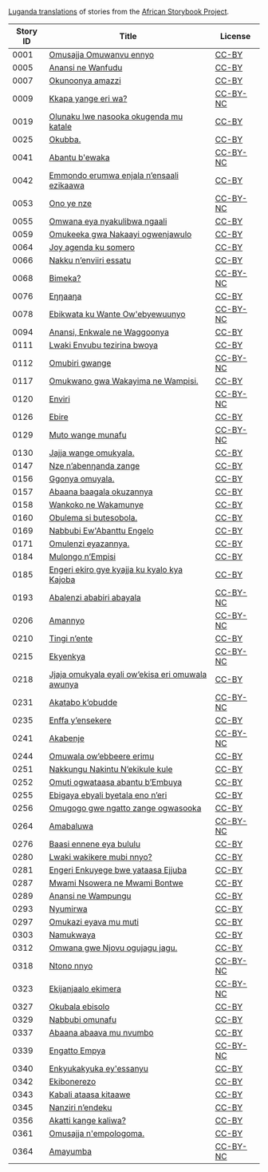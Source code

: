 [Luganda translations](http://my.africanstorybook.org/language/luganda) of stories from the [African Storybook Project](http://my.africanstorybook.org).

Story ID | Title | License
-------- | ----- | -------
0001 | [Omusajja Omuwanvu ennyo](http://my.africanstorybook.org/stories/omusajja-omuwanvu-ennyo) | [CC-BY](https://creativecommons.org/licenses/by/3.0/)
0005 | [Anansi ne Wanfudu](http://my.africanstorybook.org/stories/anansi-ne-wanfudu) | [CC-BY](https://creativecommons.org/licenses/by/3.0/)
0007 | [Okunoonya amazzi](http://my.africanstorybook.org/stories/okunoonya-amazzi) | [CC-BY](https://creativecommons.org/licenses/by/3.0/)
0009 | [Kkapa yange eri wa?](http://my.africanstorybook.org/stories/kkapa-yange-eri-wa) | [CC-BY-NC](http://creativecommons.org/licenses/by-nc/3.0/)
0019 | [Olunaku lwe nasooka okugenda mu katale](http://my.africanstorybook.org/stories/olunaku-lwe-nasooka-okugenda-mu-katale) | [CC-BY](https://creativecommons.org/licenses/by/3.0/)
0025 | [Okubba.](http://my.africanstorybook.org/stories/okubba) | [CC-BY](https://creativecommons.org/licenses/by/3.0/)
0041 | [Abantu b&#039;ewaka](http://my.africanstorybook.org/stories/abantu-bewaka) | [CC-BY-NC](http://creativecommons.org/licenses/by-nc/3.0/)
0042 | [Emmondo erumwa enjala n’ensaali ezikaawa](http://my.africanstorybook.org/stories/emmondo-erumwa-enjala-n’ensaali-ezikaawa) | [CC-BY](https://creativecommons.org/licenses/by/3.0/)
0053 | [Ono ye nze](http://my.africanstorybook.org/stories/ono-ye-nze) | [CC-BY-NC](http://creativecommons.org/licenses/by-nc/3.0/)
0055 | [Omwana eya nyakulibwa ngaali](http://my.africanstorybook.org/stories/omwana-eya-nyakulibwa-ngaali) | [CC-BY](https://creativecommons.org/licenses/by/3.0/)
0059 | [Omukeeka gwa Nakaayi ogwenjawulo](http://my.africanstorybook.org/stories/omukeeka-gwa-nakaayi-ogwenjawulo) | [CC-BY](https://creativecommons.org/licenses/by/3.0/)
0064 | [Joy agenda ku somero](http://my.africanstorybook.org/stories/joy-agenda-ku-somero-0) | [CC-BY](https://creativecommons.org/licenses/by/3.0/)
0066 | [Nakku n’enviiri essatu](http://my.africanstorybook.org/stories/nakku-n’enviiri-essatu) | [CC-BY](https://creativecommons.org/licenses/by/3.0/)
0068 | [Bimeka?](http://my.africanstorybook.org/stories/bimeka) | [CC-BY-NC](http://creativecommons.org/licenses/by-nc/3.0/)
0076 | [Eŋŋaaŋa](http://my.africanstorybook.org/stories/eŋŋaaŋ) | [CC-BY](https://creativecommons.org/licenses/by/3.0/)
0078 | [Ebikwata ku Wante Ow&#039;ebyewuunyo](http://my.africanstorybook.org/stories/ebikwata-ku-wante-owebyewuunyo) | [CC-BY-NC](http://creativecommons.org/licenses/by-nc/3.0/)
0094 | [Anansi, Enkwale ne Waggoonya](http://my.africanstorybook.org/stories/anansi-enkwale-ne-waggoonya) | [CC-BY](https://creativecommons.org/licenses/by/3.0/)
0111 | [Lwaki Envubu tezirina bwoya](http://my.africanstorybook.org/stories/lwaki-envubu-tezirina-bwoya) | [CC-BY](https://creativecommons.org/licenses/by/3.0/)
0112 | [Omubiri gwange](http://my.africanstorybook.org/stories/omubiri-gwange) | [CC-BY-NC](http://creativecommons.org/licenses/by-nc/3.0/)
0117 | [Omukwano gwa Wakayima ne Wampisi.](http://my.africanstorybook.org/stories/omukwano-gwa-wakayima-ne-wampisi) | [CC-BY](https://creativecommons.org/licenses/by/4.0/)
0120 | [Enviri](http://my.africanstorybook.org/stories/enviri) | [CC-BY-NC](http://creativecommons.org/licenses/by-nc/3.0/)
0126 | [Ebire](http://my.africanstorybook.org/stories/ebire) | [CC-BY](https://creativecommons.org/licenses/by/3.0/)
0129 | [Muto wange munafu](http://my.africanstorybook.org/stories/muto-wange-munafu) | [CC-BY-NC](http://creativecommons.org/licenses/by-nc/3.0/)
0130 | [Jajja wange omukyala.](http://my.africanstorybook.org/stories/jajja-wange-omukyala) | [CC-BY](https://creativecommons.org/licenses/by/3.0/)
0147 | [Nze n’abenŋanda zange](http://my.africanstorybook.org/stories/nze-n’abenŋanda-zange) | [CC-BY](https://creativecommons.org/licenses/by/3.0/)
0156 | [Ggonya omuyala.](http://my.africanstorybook.org/stories/ggonya-omuyala) | [CC-BY](https://creativecommons.org/licenses/by/3.0/)
0157 | [Abaana baagala okuzannya](http://my.africanstorybook.org/stories/abaana-baagala-okuzannya) | [CC-BY](https://creativecommons.org/licenses/by/3.0/)
0158 | [Wankoko ne Wakamunye](http://my.africanstorybook.org/stories/wankoko-ne-wakamunye) | [CC-BY](https://creativecommons.org/licenses/by/3.0/)
0160 | [Obulema si butesobola.](http://my.africanstorybook.org/stories/obulema-si-butesobola) | [CC-BY](https://creativecommons.org/licenses/by/4.0/)
0169 | [Nabbubi Ew&#039;Abanttu Engelo](http://my.africanstorybook.org/stories/nabbubi-ewabanttu-engelo) | [CC-BY](https://creativecommons.org/licenses/by/3.0/)
0171 | [Omulenzi eyazannya.](http://my.africanstorybook.org/stories/omulenzi-eyazannya) | [CC-BY](https://creativecommons.org/licenses/by/3.0/)
0184 | [Mulongo n’Empisi ](http://my.africanstorybook.org/stories/mulongo-n’empisi) | [CC-BY](https://creativecommons.org/licenses/by/3.0/)
0185 | [Engeri ekiro gye kyajja ku kyalo kya Kajoba](http://my.africanstorybook.org/stories/engeri-ekiro-gye-kyajja-ku-kyalo-kya-kajoba) | [CC-BY](https://creativecommons.org/licenses/by/3.0/)
0193 | [Abalenzi ababiri abayala](http://my.africanstorybook.org/stories/abalenzi-ababiri-abayala) | [CC-BY-NC](http://creativecommons.org/licenses/by-nc/3.0/)
0206 | [Amannyo](http://my.africanstorybook.org/stories/amannyo) | [CC-BY-NC](http://creativecommons.org/licenses/by-nc/3.0/)
0210 | [Tingi n’ente](http://my.africanstorybook.org/stories/tingi-n’ente) | [CC-BY](https://creativecommons.org/licenses/by/3.0/)
0215 | [Ekyenkya](http://my.africanstorybook.org/stories/ekyenkya) | [CC-BY-NC](http://creativecommons.org/licenses/by-nc/3.0/)
0218 | [Jjaja omukyala eyali ow’ekisa eri omuwala awunya](http://my.africanstorybook.org/stories/jjaja-omukyala-eyali-ow’ekisa-eri-omuwala-awunya) | [CC-BY](https://creativecommons.org/licenses/by/3.0/)
0231 | [Akatabo k’obudde](http://my.africanstorybook.org/stories/akatabo-k’obudde) | [CC-BY-NC](http://creativecommons.org/licenses/by-nc/3.0/)
0235 | [Enffa y’ensekere](http://my.africanstorybook.org/stories/enffa-y’ensekere) | [CC-BY](https://creativecommons.org/licenses/by/3.0/)
0241 | [Akabenje](http://my.africanstorybook.org/stories/akabenje) | [CC-BY-NC](http://creativecommons.org/licenses/by-nc/3.0/)
0244 | [Omuwala ow’ebbeere erimu](http://my.africanstorybook.org/stories/omuwala-ow’ebbeere-erimu) | [CC-BY](https://creativecommons.org/licenses/by/3.0/)
0251 | [Nakkungu Nakintu N’ekikule kule](http://my.africanstorybook.org/stories/nakkungu-nakintu-n’ekikule-kule) | [CC-BY](https://creativecommons.org/licenses/by/3.0/)
0252 | [Omuti ogwataasa abantu b’Embuya](http://my.africanstorybook.org/stories/omuti-ogwataasa-abantu-b’embuya) | [CC-BY](https://creativecommons.org/licenses/by/3.0/)
0255 | [Ebigaya ebyali byetala eno n’eri](http://my.africanstorybook.org/stories/ebigaya-ebyali-byetala-eno-n’eri) | [CC-BY](https://creativecommons.org/licenses/by/3.0/)
0256 | [Omugogo gwe ngatto zange ogwasooka](http://my.africanstorybook.org/stories/omugogo-gwe-ngatto-zange-ogwasooka) | [CC-BY](https://creativecommons.org/licenses/by/4.0/)
0264 | [Amabaluwa](http://my.africanstorybook.org/stories/amabaluwa) | [CC-BY-NC](http://creativecommons.org/licenses/by-nc/3.0/)
0276 | [Baasi ennene  eya bululu](http://my.africanstorybook.org/stories/baasi-ennene-eya-bululu) | [CC-BY](https://creativecommons.org/licenses/by/4.0/)
0280 | [Lwaki wakikere mubi nnyo?](http://my.africanstorybook.org/stories/lwaki-wakikere-mubi-nnyo) | [CC-BY](https://creativecommons.org/licenses/by/3.0/)
0281 | [Engeri Enkuyege bwe yataasa Ejjuba](http://my.africanstorybook.org/stories/engeri-enkuyege-bwe-yataasa-ejjuba) | [CC-BY](https://creativecommons.org/licenses/by/3.0/)
0287 | [Mwami  Nsowera ne Mwami Bontwe ](http://my.africanstorybook.org/stories/mwami-nsowera-ne-mwami-bontwe) | [CC-BY](https://creativecommons.org/licenses/by/3.0/)
0289 | [Anansi ne Wampungu](http://my.africanstorybook.org/stories/anansi-ne-wampungu) | [CC-BY](https://creativecommons.org/licenses/by/3.0/)
0293 | [Nyumirwa](http://my.africanstorybook.org/stories/nyumirwa-1) | [CC-BY](https://creativecommons.org/licenses/by/3.0/)
0297 | [Omukazi eyava mu muti](http://my.africanstorybook.org/stories/omukazi-eyava-mu-muti) | [CC-BY](https://creativecommons.org/licenses/by/3.0/)
0303 | [Namukwaya](http://my.africanstorybook.org/stories/namukwaya) | [CC-BY](https://creativecommons.org/licenses/by/3.0/)
0312 | [Omwana gwe Njovu ogujagu jagu.](http://my.africanstorybook.org/stories/omwana-gwe-njovu-ogujagu-jagu) | [CC-BY](https://creativecommons.org/licenses/by/3.0/)
0318 | [Ntono nnyo](http://my.africanstorybook.org/stories/ntono-nnyo) | [CC-BY-NC](http://creativecommons.org/licenses/by-nc/3.0/)
0323 | [Ekijanjaalo ekimera](http://my.africanstorybook.org/stories/ekijanjaalo-ekimera) | [CC-BY-NC](http://creativecommons.org/licenses/by-nc/3.0/)
0327 | [Okubala ebisolo ](http://my.africanstorybook.org/stories/okubala-ebisolo) | [CC-BY](https://creativecommons.org/licenses/by/3.0/)
0329 | [Nabbubi omunafu](http://my.africanstorybook.org/stories/nabbubi-omunafu) | [CC-BY](https://creativecommons.org/licenses/by/3.0/)
0337 | [Abaana abaava mu nvumbo](http://my.africanstorybook.org/stories/abaana-abaava-mu-nvumbo) | [CC-BY](https://creativecommons.org/licenses/by/3.0/)
0339 | [Engatto Empya](http://my.africanstorybook.org/stories/engatto-empya) | [CC-BY-NC](http://creativecommons.org/licenses/by-nc/3.0/)
0340 | [Enkyukakyuka ey&#039;essanyu](http://my.africanstorybook.org/stories/enkyukakyuka-eyessanyu) | [CC-BY](https://creativecommons.org/licenses/by/3.0/)
0342 | [Ekibonerezo](http://my.africanstorybook.org/stories/ekibonerezo) | [CC-BY](https://creativecommons.org/licenses/by/3.0/)
0343 | [Kabali ataasa kitaawe](http://my.africanstorybook.org/stories/kabali-ataasa-kitaawe) | [CC-BY](https://creativecommons.org/licenses/by/3.0/)
0345 | [Nanziri n’endeku](http://my.africanstorybook.org/stories/nanziri-n’endeku) | [CC-BY](https://creativecommons.org/licenses/by/3.0/)
0356 | [Akatti kange kaliwa?](http://my.africanstorybook.org/stories/akatti-kange-kaliwa-0) | [CC-BY](https://creativecommons.org/licenses/by/3.0/)
0361 | [Omusajja n&#039;empologoma.](http://my.africanstorybook.org/stories/omusajja-nempologoma) | [CC-BY](https://creativecommons.org/licenses/by/3.0/)
0364 | [Amayumba](http://my.africanstorybook.org/stories/amayumba-0) | [CC-BY-NC](http://creativecommons.org/licenses/by-nc/3.0/)
